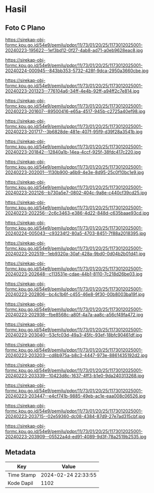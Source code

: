 # Hasil

## Foto C Plano

https://sirekap-obj-formc.kpu.go.id/54e9/pemilu/pdpr/11/73/01/20/25/1173012025001-20240223-195622--1ef3bd12-0f27-4ab8-ad71-a0eb9628eac8.jpg

https://sirekap-obj-formc.kpu.go.id/54e9/pemilu/pdpr/11/73/01/20/25/1173012025001-20240224-000945--843bb353-5732-428f-9dca-2950a3660cbe.jpg

https://sirekap-obj-formc.kpu.go.id/54e9/pemilu/pdpr/11/73/01/20/25/1173012025001-20240223-201323--776104a6-34ff-4e4b-92ff-a94ff2c7e814.jpg

https://sirekap-obj-formc.kpu.go.id/54e9/pemilu/pdpr/11/73/01/20/25/1173012025001-20240223-201607--89500416-e65a-4517-945b-c2725a40ef98.jpg

https://sirekap-obj-formc.kpu.go.id/54e9/pemilu/pdpr/11/73/01/20/25/1173012025001-20240223-201717--3b6828de-481e-407f-95f9-d39f28a3541b.jpg

https://sirekap-obj-formc.kpu.go.id/54e9/pemilu/pdpr/11/73/01/20/25/1173012025001-20240223-201842--12840a1b-14ea-4ccf-925f-38fdc417c220.jpg

https://sirekap-obj-formc.kpu.go.id/54e9/pemilu/pdpr/11/73/01/20/25/1173012025001-20240223-202001--1130b900-a6b9-4e3e-8d95-25c0f10bc1e9.jpg

https://sirekap-obj-formc.kpu.go.id/54e9/pemilu/pdpr/11/73/01/20/25/1173012025001-20240223-202126--b730a5e7-0802-404c-9a8e-c440cf39cd25.jpg

https://sirekap-obj-formc.kpu.go.id/54e9/pemilu/pdpr/11/73/01/20/25/1173012025001-20240223-202256--2c6c3463-e386-4d22-848d-c635baae93cd.jpg

https://sirekap-obj-formc.kpu.go.id/54e9/pemilu/pdpr/11/73/01/20/25/1173012025001-20240224-005043--c93234f2-80a5-4703-8451-7f88a2018395.jpg

https://sirekap-obj-formc.kpu.go.id/54e9/pemilu/pdpr/11/73/01/20/25/1173012025001-20240223-202519--1eb9320a-30af-428a-9bd0-0d04b2b01d41.jpg

https://sirekap-obj-formc.kpu.go.id/54e9/pemilu/pdpr/11/73/01/20/25/1173012025001-20240223-202648--c113531e-cdae-44b1-8110-7c218d26be03.jpg

https://sirekap-obj-formc.kpu.go.id/54e9/pemilu/pdpr/11/73/01/20/25/1173012025001-20240223-202806--bc4c1b6f-c455-46e8-9f30-00b8003ba19f.jpg

https://sirekap-obj-formc.kpu.go.id/54e9/pemilu/pdpr/11/73/01/20/25/1173012025001-20240223-202938--fbe8568c-a80f-4a7a-aa8c-a56cf49fa472.jpg

https://sirekap-obj-formc.kpu.go.id/54e9/pemilu/pdpr/11/73/01/20/25/1173012025001-20240223-203040--53cfc03d-49a3-45fc-93ef-18bfc90461df.jpg

https://sirekap-obj-formc.kpu.go.id/54e9/pemilu/pdpr/11/73/01/20/25/1173012025001-20240223-203203--cd8b975a-b8c3-4447-973e-8861435192d2.jpg

https://sirekap-obj-formc.kpu.go.id/54e9/pemilu/pdpr/11/73/01/20/25/1173012025001-20240223-203339--10423d8c-1637-4ff3-b1e0-9da240313268.jpg

https://sirekap-obj-formc.kpu.go.id/54e9/pemilu/pdpr/11/73/01/20/25/1173012025001-20240223-203447--e4cf741b-9885-49eb-ac1e-eaa008c06526.jpg

https://sirekap-obj-formc.kpu.go.id/54e9/pemilu/pdpr/11/73/01/20/25/1173012025001-20240223-203715--02e59360-dc08-4384-87d9-27e7ad315cbf.jpg

https://sirekap-obj-formc.kpu.go.id/54e9/pemilu/pdpr/11/73/01/20/25/1173012025001-20240223-203909--05522a4d-ed91-4089-9d3f-78a2519b2535.jpg


## Metadata

| Key        | Value               |
| ---------- | ------------------- |
| Time Stamp | 2024-02-24 22:33:55 |
| Kode Dapil | 1102                |



